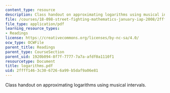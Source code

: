 ```yaml
---
content_type: resource
description: Class handout on approximating logarithms using musical intervals.
file: /courses/18-098-street-fighting-mathematics-january-iap-2008/2ffff1463c3067266a99b5daf9a06e81_logarithms.pdf
file_type: application/pdf
learning_resource_types:
- Readings
license: https://creativecommons.org/licenses/by-nc-sa/4.0/
ocw_type: OCWFile
parent_title: Readings
parent_type: CourseSection
parent_uid: 1920b094-8f7f-7777-7a7a-afdf0a1110f1
resourcetype: Document
title: logarithms.pdf
uid: 2ffff146-3c30-6726-6a99-b5daf9a06e81
---
```

Class handout on approximating logarithms using musical intervals.